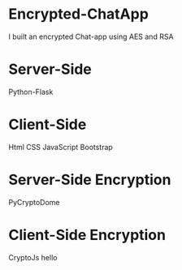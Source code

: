 # Encrypted-ChatApp
I built an encrypted Chat-app using AES and RSA 
# Server-Side
Python-Flask
# Client-Side
Html CSS JavaScript Bootstrap
# Server-Side Encryption
PyCryptoDome
# Client-Side Encryption
CryptoJs
hello

